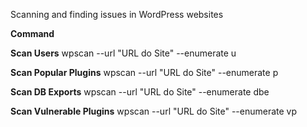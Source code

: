 
Scanning and finding issues in WordPress websites

**Command** 

**Scan Users**
wpscan --url "URL do Site" --enumerate u

**Scan Popular Plugins**
wpscan --url "URL do Site" --enumerate p

**Scan DB Exports**
wpscan --url "URL do Site" --enumerate dbe

**Scan Vulnerable Plugins**
wpscan --url "URL do Site" --enumerate vp


